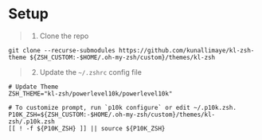# Setup

> 1. Clone the repo
   ```
   git clone --recurse-submodules https://github.com/kunallimaye/kl-zsh-theme ${ZSH_CUSTOM:-$HOME/.oh-my-zsh/custom}/themes/kl-zsh
   ```
   
> 2. Update the `~/.zshrc` config file
   ```
   # Update Theme
   ZSH_THEME="kl-zsh/powerlevel10k/powerlevel10k"
   
   # To customize prompt, run `p10k configure` or edit ~/.p10k.zsh.
   P10K_ZSH=${ZSH_CUSTOM:-$HOME/.oh-my-zsh/custom}/themes/kl-zsh/.p10k.zsh
   [[ ! -f ${P10K_ZSH} ]] || source ${P10K_ZSH}
   ```
